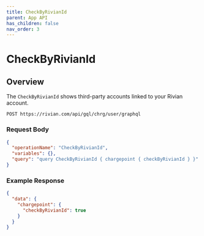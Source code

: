 ```yaml
---
title: CheckByRivianId
parent: App API
has_children: false
nav_order: 3
---
```


# CheckByRivianId

## Overview

The `CheckByRivianId` shows third-party accounts linked to your Rivian account.

`POST https://rivian.com/api/gql/chrg/user/graphql`

### Request Body

```json
{
  "operationName": "CheckByRivianId",
  "variables": {},
  "query": "query CheckByRivianId { chargepoint { checkByRivianId } }"
}
```

### Example Response

```json
{
  "data": {
    "chargepoint": {
      "checkByRivianId": true
    }
  }
}
```
